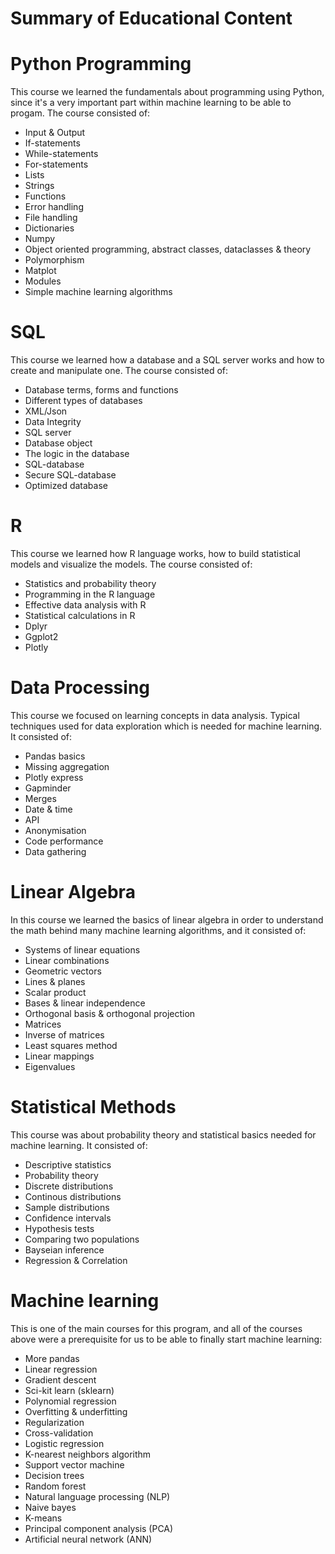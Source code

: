 # Summary of Educational Content

# Python Programming
This course we learned the fundamentals about programming using Python, since it's a very important part within machine learning to be able to progam. The course consisted of: 

* Input & Output
* If-statements
* While-statements
* For-statements
* Lists
* Strings
* Functions
* Error handling
* File handling
* Dictionaries
* Numpy
* Object oriented programming, abstract classes, dataclasses & theory
* Polymorphism
* Matplot
* Modules
* Simple machine learning algorithms

# SQL
This course we learned how a database and a SQL server works and how to create and manipulate one. The course consisted of:

* Database terms, forms and functions
* Different types of databases
* XML/Json
* Data Integrity
* SQL server
* Database object
* The logic in the database
* SQL-database
* Secure SQL-database
* Optimized database

# R
This course we learned how R language works, how to build statistical models and visualize the models. The course consisted of:

* Statistics and probability theory
* Programming in the R language
* Effective data analysis with R
* Statistical calculations in R
* Dplyr
* Ggplot2
* Plotly


# Data Processing
This course we focused on learning concepts in data analysis. Typical techniques used for data exploration which is needed for machine learning. It consisted of: 

* Pandas basics
* Missing aggregation
* Plotly express
* Gapminder
* Merges
* Date & time
* API
* Anonymisation
* Code performance
* Data gathering

# Linear Algebra
In this course we learned the basics of linear algebra in order to understand the math behind many machine learning algorithms, and it consisted of: 

* Systems of linear equations
* Linear combinations
* Geometric vectors
* Lines & planes
* Scalar product
* Bases & linear independence
* Orthogonal basis & orthogonal projection
* Matrices
* Inverse of matrices
* Least squares method
* Linear mappings
* Eigenvalues

# Statistical Methods
This course was about probability theory and statistical basics needed for machine learning. It consisted of: 

* Descriptive statistics
* Probability theory
* Discrete distributions
* Continous distributions
* Sample distributions
* Confidence intervals
* Hypothesis tests
* Comparing two populations
* Bayseian inference
* Regression & Correlation

# Machine learning
This is one of the main courses for this program, and all of the courses above were a prerequisite for us to be able to finally start machine learning:

* More pandas
* Linear regression
* Gradient descent
* Sci-kit learn (sklearn)
* Polynomial regression
* Overfitting & underfitting
* Regularization
* Cross-validation
* Logistic regression
* K-nearest neighbors algorithm
* Support vector machine
* Decision trees
* Random forest
* Natural language processing (NLP)
* Naive bayes
* K-means 
* Principal component analysis (PCA)
* Artificial neural network (ANN)